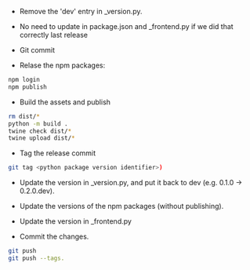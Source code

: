 * Remove the 'dev' entry in _version.py.

* No need to update in package.json and _frontend.py if we did that correctly last release

* Git commit

* Relase the npm packages:

```bash
npm login
npm publish
```

* Build the assets and publish

```bash
rm dist/*
python -m build .
twine check dist/*
twine upload dist/*
```

* Tag the release commit

```bash
git tag <python package version identifier>)
```

* Update the version in _version.py, and put it back to dev (e.g. 0.1.0 -> 0.2.0.dev). 

* Update the versions of the npm packages (without publishing).

* Update the version in _frontend.py

* Commit the changes.

```bash
git push
git push --tags.
```